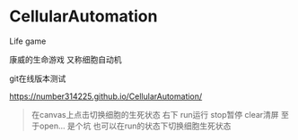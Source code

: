 # CellularAutomation
Life game

康威的生命游戏 又称细胞自动机

git在线版本测试

https://number314225.github.io/CellularAutomation/

> 在canvas上点击切换细胞的生死状态
> 右下
> run运行 
> stop暂停 
> clear清屏
> 至于open... 是个坑
> 也可以在run的状态下切换细胞生死状态
